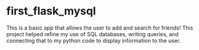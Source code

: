 # first_flask_mysql
This is a basic app that allows the user to add and search for friends! This project helped refine my use of SQL databases, writing queries, and connecting that to my python code to display information to the user.
